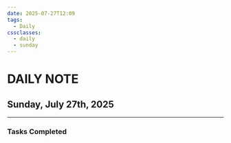 ```yaml
---
date: 2025-07-27T12:09
tags:
  - Daily
cssclasses:
  - daily
  - sunday
---
```




# DAILY NOTE  
## Sunday, July 27th, 2025  
***  
### Tasks Completed
